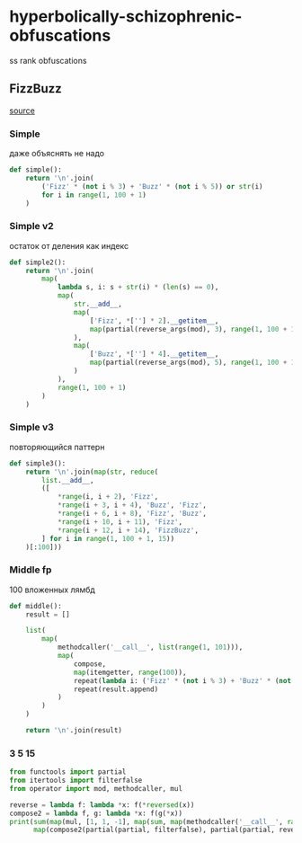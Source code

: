 # hyperbolically-schizophrenic-obfuscations
ss rank obfuscations
## FizzBuzz
[source](fizzbuzz.py)
### Simple
даже объяснять не надо
```python
def simple():
    return '\n'.join(
        ('Fizz' * (not i % 3) + 'Buzz' * (not i % 5)) or str(i)
        for i in range(1, 100 + 1)
    )
```
### Simple v2
остаток от деления как индекс
```python
def simple2():
    return '\n'.join(
        map(
            lambda s, i: s + str(i) * (len(s) == 0),
            map(
                str.__add__,
                map(
                    ['Fizz', *[''] * 2].__getitem__,
                    map(partial(reverse_args(mod), 3), range(1, 100 + 1))
                ),
                map(
                    ['Buzz', *[''] * 4].__getitem__,
                    map(partial(reverse_args(mod), 5), range(1, 100 + 1))
                )
            ),
            range(1, 100 + 1)
        )
    )
```
### Simple v3
повторяющийся паттерн
```python
def simple3():
    return '\n'.join(map(str, reduce(
        list.__add__,
        ([
            *range(i, i + 2), 'Fizz',
            *range(i + 3, i + 4), 'Buzz', 'Fizz',
            *range(i + 6, i + 8), 'Fizz', 'Buzz',
            *range(i + 10, i + 11), 'Fizz',
            *range(i + 12, i + 14), 'FizzBuzz',
        ] for i in range(1, 100 + 1, 15))
    )[:100]))
```
### Middle fp
100 вложенных лямбд
```python
def middle():
    result = []

    list(
        map(
            methodcaller('__call__', list(range(1, 101))),
            map(
                compose,
                map(itemgetter, range(100)),
                repeat(lambda i: ('Fizz' * (not i % 3) + 'Buzz' * (not i % 5)) or str(i)),
                repeat(result.append)
            )
        )
    )

    return '\n'.join(result)
```

### 3 5 15
```python
from functools import partial
from itertools import filterfalse
from operator import mod, methodcaller, mul

reverse = lambda f: lambda *x: f(*reversed(x))
compose2 = lambda f, g: lambda *x: f(g(*x))
print(sum(map(mul, [1, 1, -1], map(sum, map(methodcaller('__call__', range(1000)),
      map(compose2(partial(partial, filterfalse), partial(partial, reverse(mod))), [3, 5, 15]))))))

```
